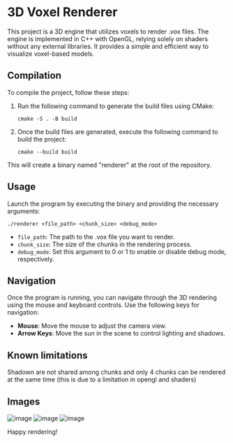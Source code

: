 # 3D Voxel Renderer

This project is a 3D engine that utilizes voxels to render .vox files. The engine is implemented in C++ with OpenGL, relying solely on shaders without any external libraries. It provides a simple and efficient way to visualize voxel-based models.

## Compilation

To compile the project, follow these steps:

1. Run the following command to generate the build files using CMake:
   ```
   cmake -S . -B build
   ```

2. Once the build files are generated, execute the following command to build the project:
   ```
   cmake --build build
   ```

This will create a binary named "renderer" at the root of the repository.

## Usage

Launch the program by executing the binary and providing the necessary arguments:

```
./renderer <file_path> <chunk_size> <debug_mode>
```

- `file_path`: The path to the .vox file you want to render.
- `chunk_size`: The size of the chunks in the rendering process.
- `debug_mode`: Set this argument to 0 or 1 to enable or disable debug mode, respectively.

## Navigation

Once the program is running, you can navigate through the 3D rendering using the mouse and keyboard controls. Use the following keys for navigation:

- **Mouse**: Move the mouse to adjust the camera view.
- **Arrow Keys**: Move the sun in the scene to control lighting and shadows.

## Known limitations

Shadown are not shared among chunks and only 4 chunks can be rendered at the same time (this is due to a limitation in opengl and shaders)

## Images

![image](images/1.png)
![image](images/2.png)
![image](images/3.png)

Happy rendering!
